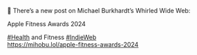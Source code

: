 🤖 There’s a new post on Michael Burkhardt’s Whirled Wide Web:

Apple Fitness Awards 2024

[\#<span>Health</span>](https://social.lol/tags/Health) and Fitness [\#<span>IndieWeb</span>](https://social.lol/tags/IndieWeb)  
[<span class="invisible">https://</span><span class="ellipsis">mihobu.lol/apple-fitness-award</span><span class="invisible">s-2024</span>](https://mihobu.lol/apple-fitness-awards-2024)